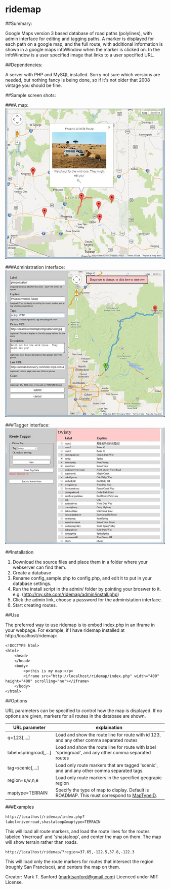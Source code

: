 # ridemap

##Summary:

Google Maps version 3 based database of road paths (polylines), with admin interface for editing and tagging paths.
A marker is displayed for each path on a google map, and the full route, with additional information
is shown in a google maps infoWindow when the marker is clicked on.   In the infoWindow is a user specified image
that links to a user specified URL.

##Dependencies:

A server with PHP and MySQL installed.   Sorry not sure which versions are needed, but nothing fancy is
being done, so if it's not older that 2008 vintage you should be fine.

##Sample screen shots:

###A map:
![Admin page](img/map-sample.jpg)

###Administration interface:
![Admin page](img/admin-sample.jpg)

###Tagger interface:
![Admin page](img/tagger-sample.jpg)

##Installation

1. Download the source files and place them in a folder where your webserver can find them.
2. Create a database
3. Rename config_sample.php to config.php, and edit it to put in your database settings. 
4. Run the install script in the admin/ folder by pointing your broswer to it.  
   e.g. (http://my.site.com/ridemap/admin/install.php)
5. Click the admin link, choose a password for the administation interface.
6. Start creating routes.

##Use

The preferred way to use ridemap is to embed index.php in an iframe in your webpage.   For example,
if I have ridemap installed at http://localhost/ridemap:

```
<!DOCTYPE html>
<html>
	<head>
	</head>
	<body>
		<p>this is my map:</p>
		<iframe src="http://localhost/ridemap/index.php" width="400" height="400" scrolling="no"></iframe>
	</body>
</html>
```

##Options

URL parameters can be specified to control how the map is displayed.   If no options are given, markers for 
all routes in the database are shown.

| URL parameter | explaination |
| -------------------- | ------------------------------------------------------------ |
| q=123[,...]  | Load and show the route line for route with id 123, and any other comma separated routes |
| label=springroad[,...]  | Load and show the route line for route with label 'springroad', and any other comma separated routes |
| tag=scenic[,...] | Load only route markers that are tagged 'scenic', and and any other comma separated tags. |
| region=s,w,n,e | Load only route markers in the specified geograpic region |
| maptype=TERRAIN | Specify the type of map to display.   Default is ROADMAP.  This must correspond to [MapTypeID](https://developers.google.com/maps/documentation/javascript/reference#MapTypeId). |

###Examples

```
http://localhost/ridemap/index.php?label=riverroad,shastaloop&maptype=TERRAIN
```

This will load all route markers, and load the route lines for the routes labeled 'riverroad' and
'shastaloop', and center the map on them.   The map will show terrain rather than roads.

```
http://localhost/ridemap/?region=37.65,-122.5,37.8,-122.3
```

This will load only the route markers for routes that intersect the region (roughly San Francisco),
and centers the map on them.

Creator: Mark T. Sanford (marktsanford@gmail.com)
Licenced under MIT License.
